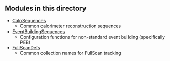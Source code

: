 Modules in this directory
-----

* [CaloSequences](CaloSequences.py)
  * Common calorimeter reconstruction sequences
* [EventBuildingSequences](EventBuildingSequences.py)
  * Configuration functions for non-standard event building (specifically PEB)
* [FullScanDefs](FullScanDefs.py)
  * Common collection names for FullScan tracking
